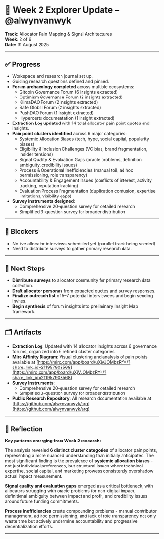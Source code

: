 # 🌱 Week 2 Explorer Update – @alwynvanwyk

**Track:** Allocator Pain Mapping & Signal Architectures  
**Week:** 2 of 6  
**Date:** 31 August 2025  

---

## ✅ Progress
- Workspace and research journal set up.
- Guiding research questions defined and pinned.
- **Forum archaeology completed** across multiple ecosystems:
  - Gitcoin Governance Forum (6 insights extracted)
  - Optimism Governance Forum (2 insights extracted)
  - KlimaDAO Forum (2 insights extracted)
  - Safe Global Forum (2 insights extracted)
  - PushDAO Forum (1 insight extracted)
  - Hypercerts documentation (1 insight extracted)
- **Extraction Log updated** with 14 total allocator pain point quotes and insights.
- **Pain point clusters identified** across 6 major categories:
  - Systemic Allocation Biases (tech, hype, social capital, popularity biases)
  - Eligibility & Inclusion Challenges (VC bias, brand fragmentation, insider tensions)
  - Signal Quality & Evaluation Gaps (oracle problems, definition ambiguity, credibility issues)
  - Process & Operational Inefficiencies (manual toil, ad hoc permissioning, role transparency)
  - Accountability & Engagement Issues (conflicts of interest, activity tracking, reputation tracking)
  - Evaluation Process Fragmentation (duplication confusion, expertise limitations, visibility gaps)
- **Survey instruments designed**:
  - Comprehensive 20-question survey for detailed research
  - Simplified 3-question survey for broader distribution

---

## 🚧 Blockers
- No live allocator interviews scheduled yet (parallel track being seeded).
- Need to distribute surveys to gather primary research data.

---

## 🔭 Next Steps
- **Distribute surveys** to allocator community for primary research data collection.
- **Draft allocator personas** from extracted quotes and survey responses.
- **Finalize outreach list** of 5–7 potential interviewees and begin sending invites.
- **Begin synthesis** of forum insights into preliminary Insight Map framework.

---

## 🗂️ Artifacts
- **Extraction Log**: Updated with 14 allocator insights across 6 governance forums, organized into 6 refined cluster categories
- **Miro Affinity Diagram**: Visual clustering and analysis of pain points available at [https://miro.com/app/board/uXjVJOMbzRY=/?share_link_id=211957903568](https://miro.com/app/board/uXjVJOMbzRY=/?share_link_id=211957903568)
- **Survey Instruments**:
  - Comprehensive 20-question survey for detailed research
  - Simplified 3-question survey for broader distribution
- **Public Research Repository**: All research documentation available at [https://github.com/alwynvanwyk/arq](https://github.com/alwynvanwyk/arq)

---

## 🎯 Reflection
**Key patterns emerging from Week 2 research:**

The analysis revealed **6 distinct cluster categories** of allocator pain points, representing a more nuanced understanding than initially anticipated. The most significant finding is the prevalence of **systemic allocation biases** - not just individual preferences, but structural issues where technical expertise, social capital, and marketing prowess consistently overshadow actual impact measurement.

**Signal quality and evaluation gaps** emerged as a critical bottleneck, with allocators struggling with oracle problems for non-digital impact, definitional ambiguity between impact and profit, and credibility issues around future funding commitments.

**Process inefficiencies** create compounding problems - manual contributor management, ad hoc permissioning, and lack of role transparency not only waste time but actively undermine accountability and progressive decentralization efforts.

---
